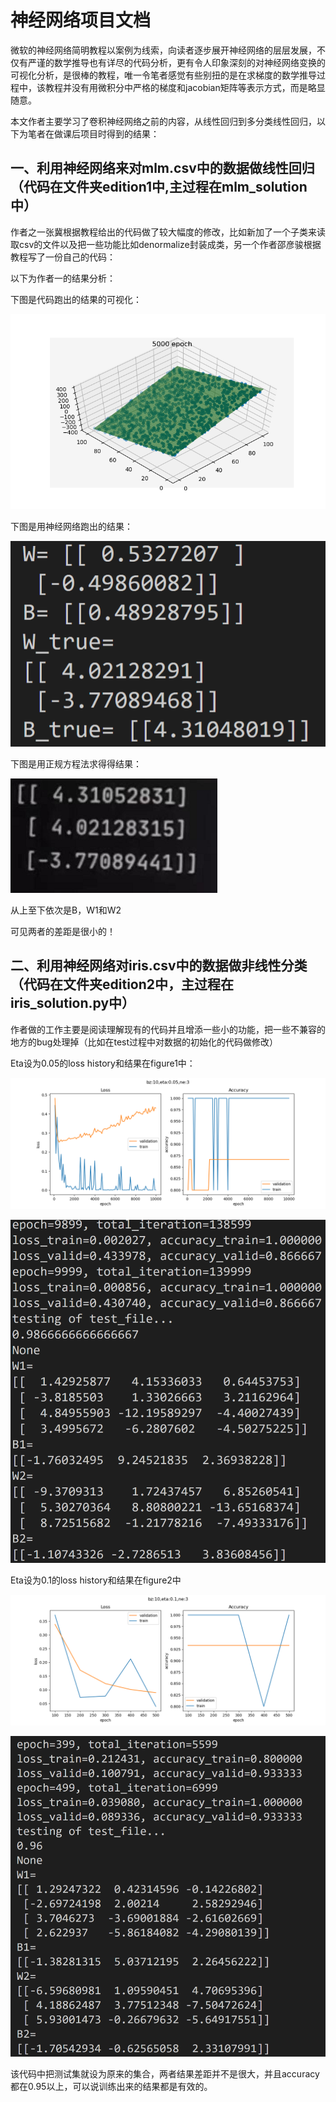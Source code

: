 # 神经网络项目文档

​		微软的神经网络简明教程以案例为线索，向读者逐步展开神经网络的层层发展，不仅有严谨的数学推导也有详尽的代码分析，更有令人印象深刻的对神经网络变换的可视化分析，是很棒的教程，唯一令笔者感觉有些别扭的是在求梯度的数学推导过程中，该教程并没有用微积分中严格的梯度和jacobian矩阵等表示方式，而是略显随意。

​		本文作者主要学习了卷积神经网络之前的内容，从线性回归到多分类线性回归，以下为笔者在做课后项目时得到的结果：

## 一、利用神经网络来对mlm.csv中的数据做线性回归（代码在文件夹edition1中,主过程在mlm_solution中）

作者之一张冀根据教程给出的代码做了较大幅度的修改，比如新加了一个子类来读取csv的文件以及把一些功能比如denormalize封装成类，另一个作者邵彦骏根据教程写了一份自己的代码：

以下为作者一的结果分析：

下图是代码跑出的结果的可视化：

![Figure_1.png](Edition1/Figure_1.png)

下图是用神经网络跑出的结果：

![mlm_answer.png](Dataset/mlm_answer.png)

​下图是用正规方程法求得得结果：

![mlm_answer2.png](Dataset/mlm_answer2.png)	

从上至下依次是B，W1和W2

可见两者的差距是很小的！

## 二、利用神经网络对iris.csv中的数据做非线性分类（代码在文件夹edition2中，主过程在iris_solution.py中）

作者做的工作主要是阅读理解现有的代码并且增添一些小的功能，把一些不兼容的地方的bug处理掉（比如在test过程中对数据的初始化的代码做修改）

Eta设为0.05的loss history和结果在figure1中：

![Figure_1.png](Dataset/Figure_1.png)

![answer_with%20_figure_1.png](Dataset/answer_with%20_figure_1.png)

Eta设为0.1的loss history和结果在figure2中

![Figure_2.png](Dataset/Figure_2.png)

![answer_with%20_figure_2.png](Dataset/answer_with%20_figure_2.png)

该代码中把测试集就设为原来的集合，两者结果差距并不是很大，并且accuracy都在0.95以上，可以说训练出来的结果都是有效的。
